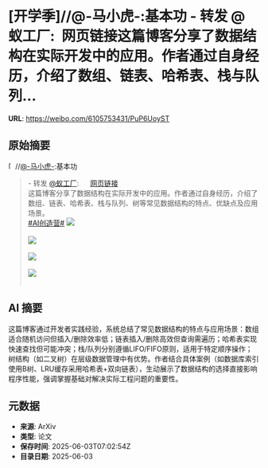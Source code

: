 # [开学季]//@-马小虎-:基本功 - 转发 @蚁工厂:&ensp;网页链接这篇博客分享了数据结构在实际开发中的应用。作者通过自身经历，介绍了数组、链表、哈希表、栈与队列...

**URL**: https://weibo.com/6105753431/PuP6UoyST

## 原始摘要

<span class="url-icon"><img alt="[开学季]" src="https://face.t.sinajs.cn/t4/appstyle/expression/ext/normal/72/2021_kaixueji_org.png" style="width:1em; height:1em;" referrerpolicy="no-referrer"></span>//<a href="https://weibo.com/n/-%E9%A9%AC%E5%B0%8F%E8%99%8E-">@-马小虎-</a>:基本功<br><blockquote> - 转发 <a href="https://weibo.com/2194035935" target="_blank">@蚁工厂</a>: <a href="https://weibo.cn/sinaurl?u=https%3A%2F%2Fmrinalxdev.github.io%2Fmrinalxblogs%2Fblogs%2Fdsa-practical.html" data-hide=""><span class="url-icon"><img style="width: 1rem;height: 1rem" src="https://h5.sinaimg.cn/upload/2015/09/25/3/timeline_card_small_web_default.png" referrerpolicy="no-referrer"></span><span class="surl-text">网页链接</span></a><br>这篇博客分享了数据结构在实际开发中的应用。作者通过自身经历，介绍了数组、链表、哈希表、栈与队列、树等常见数据结构的特点、优缺点及应用场景。<br><a href="https://m.weibo.cn/search?containerid=231522type%3D1%26t%3D10%26q%3D%23AI%E5%88%9B%E9%80%A0%E8%90%A5%23" data-hide=""><span class="surl-text">#AI创造营#</span></a> <img style="" src="https://tvax4.sinaimg.cn/large/82c654dfly1i221d48a0oj21oo0u7tn4.jpg" referrerpolicy="no-referrer"><br><br><img style="" src="https://tvax1.sinaimg.cn/large/82c654dfly1i221d7loa4j219x0jjn6r.jpg" referrerpolicy="no-referrer"><br><br><img style="" src="https://tvax4.sinaimg.cn/large/82c654dfly1i221dcj9zzj22ka1dm118.jpg" referrerpolicy="no-referrer"><br><br><img style="" src="https://tvax2.sinaimg.cn/large/82c654dfly1i221e43w6fj225b14vqee.jpg" referrerpolicy="no-referrer"><br><br></blockquote>

## AI 摘要

这篇博客通过开发者实践经验，系统总结了常见数据结构的特点与应用场景：数组适合随机访问但插入/删除效率低；链表插入/删除高效但查询需遍历；哈希表实现快速查找但可能冲突；栈/队列分别遵循LIFO/FIFO原则，适用于特定顺序操作；树结构（如二叉树）在层级数据管理中有优势。作者结合具体案例（如数据库索引使用B树、LRU缓存采用哈希表+双向链表），生动展示了数据结构的选择直接影响程序性能，强调掌握基础对解决实际工程问题的重要性。

## 元数据

- **来源**: ArXiv
- **类型**: 论文
- **保存时间**: 2025-06-03T07:02:54Z
- **目录日期**: 2025-06-03
